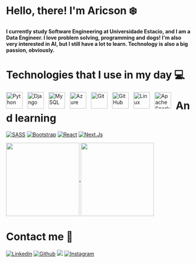 # Hello, there! I'm Aricson ❄️

#### I currently study Software Engineering at Universidade Estacio, and I am a Data Engineer. I love problem solving, programming and dogs! I'm also very interested in AI, but I still have a lot to learn. Technology is also a big passion, obviously.

# Technologies that I use in my day 💻



<img 
  align="left"
  alt="Python"
  title="Python"
  width="45px"
  style="padding-right: 10px;"
  src="https://cdn.jsdelivr.net/gh/devicons/devicon@latest/icons/python/python-original.svg" 
  />
  
<img
  align="left"
  alt="Django"
  title="Django"
  width="45px"
  style="padding-right: 10px;"
  src="https://cdn.jsdelivr.net/gh/devicons/devicon@latest/icons/django/django-plain-wordmark.svg" 
  />

<img 
  align="left"
  alt="MySQL"
  title="MySQL"
  width="45px"
  style="padding-right: 10px;"
  src="https://cdn.jsdelivr.net/gh/devicons/devicon@latest/icons/mysql/mysql-original-wordmark.svg" 
  />
          
<img 
  align="left"
  alt="Azure"
  title="Azure"
  width="45px"
  style="padding-right: 10px;"
  src="https://cdn.jsdelivr.net/gh/devicons/devicon@latest/icons/azure/azure-original.svg" 
/>
  <img 
  align="left"
  alt="Git"
  title="Git"
  width="45px"
  style="padding-right: 10px;"
  src="https://cdn.jsdelivr.net/gh/devicons/devicon@latest/icons/git/git-original.svg" 
  />
  
<img 
  align="left"
  alt="GitHub"
  title="GitHub"
  width="45px"
  style="padding-right: 10px;"
  src="https://cdn.jsdelivr.net/gh/devicons/devicon@latest/icons/github/github-original.svg" 
  />
          
<img 
  align="left"
  alt="Linux"
  title="Linux"
  width="45px"
  style="padding-right: 10px;"
  src="https://cdn.jsdelivr.net/gh/devicons/devicon@latest/icons/linux/linux-original.svg" 
  />

  <img 
  align="left"
  alt="Apache Spark"
  title="Apache Spark"
  width="45px"
  style="padding-right: 10px;"
  src="https://cdn.jsdelivr.net/gh/devicons/devicon@latest/icons/apachespark/apachespark-original-wordmark.svg" 
 />
          
  
          


# And learning 

[![SASS](https://img.shields.io/badge/Sass-CC6699?style=for-the-badge&logo=sass&logoColor=white)]()
[![Bootstrap](https://img.shields.io/badge/Bootstrap-563D7C?style=for-the-badge&logo=bootstrap&logoColor=white)]()
[![React](https://img.shields.io/badge/React-20232A?style=for-the-badge&logo=react&logoColor=61DAFB)]()
[![Next.Js](https://img.shields.io/badge/Node.js-43853D?style=for-the-badge&logo=node.js&logoColor=white)]()



<a href="https://github.com/aricsonbs">
  <img height=200 align="center" src="https://github-readme-stats.vercel.app/api?username=aricsonbs&show_icons=true&theme=radical" />
</a>
<a href="https://github.com/anuraghazra/convoychat">
  <img height=200 align="center" src="https://github-readme-stats.vercel.app/api/top-langs?username=aricsonbs&layout=compact&langs_count=8&card_width=320&show_icons=true&theme=radical" />
</a>

# Contact me 📲


[![Linkedin](https://img.shields.io/badge/LinkedIn-0077B5?style=for-the-badge&logo=linkedin&logoColor=white)](https://www.linkedin.com/in/aricson-barbosa-395037160/)
[![Github](https://img.shields.io/badge/GitHub-100000?style=for-the-badge&logo=github&logoColor=white)](https://github.com/aricsonbs)
<a href="mailto:aricsonbs.dev@gmail.com"><img src="https://img.shields.io/badge/GMAIL-aricsonbs.dev@gmail.com-%23D14836?style=for-the-badge&logo=gmail"></a>
[![Instagram](https://img.shields.io/badge/Instagram-E4405F?style=for-the-badge&logo=instagram&logoColor=white)](https://www.instagram.com/aricsonbs/)
